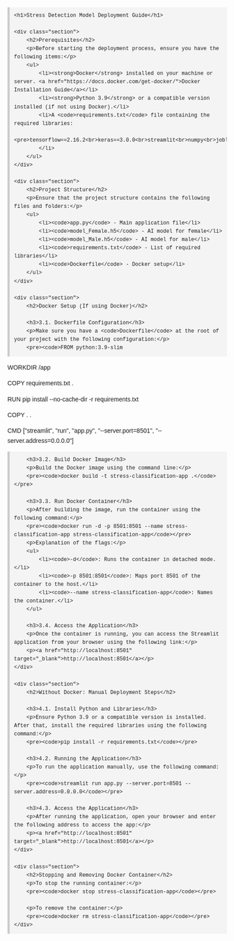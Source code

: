 <!DOCTYPE html>
<html lang="en">
<head>
    <meta charset="UTF-8">
    <meta name="viewport" content="width=device-width, initial-scale=1.0">
    <title>Stress Detection Model Deployment Guide</title>
    <style>
        body {
            font-family: Arial, sans-serif;
            line-height: 1.6;
            margin: 20px;
        }
        h1, h2, h3 {
            color: #333;
        }
        code {
            background-color: #f4f4f4;
            padding: 2px 5px;
            border-radius: 4px;
            font-family: Consolas, "Courier New", monospace;
        }
        pre {
            background-color: #f4f4f4;
            padding: 10px;
            border-left: 5px solid #ccc;
            overflow-x: auto;
        }
        .section {
            margin-bottom: 20px;
        }
    </style>
</head>
<body>

    <h1>Stress Detection Model Deployment Guide</h1>

    <div class="section">
        <h2>Prerequisites</h2>
        <p>Before starting the deployment process, ensure you have the following items:</p>
        <ul>
            <li><strong>Docker</strong> installed on your machine or server. <a href="https://docs.docker.com/get-docker/">Docker Installation Guide</a></li>
            <li><strong>Python 3.9</strong> or a compatible version installed (if not using Docker).</li>
            <li>A <code>requirements.txt</code> file containing the required libraries:
                <pre>tensorflow==2.16.2<br>keras==3.0.0<br>streamlit<br>numpy<br>joblib</pre>
            </li>
        </ul>
    </div>

    <div class="section">
        <h2>Project Structure</h2>
        <p>Ensure that the project structure contains the following files and folders:</p>
        <ul>
            <li><code>app.py</code> - Main application file</li>
            <li><code>model_Female.h5</code> - AI model for female</li>
            <li><code>model_Male.h5</code> - AI model for male</li>
            <li><code>requirements.txt</code> - List of required libraries</li>
            <li><code>Dockerfile</code> - Docker setup</li>
        </ul>
    </div>

    <div class="section">
        <h2>Docker Setup (If using Docker)</h2>

        <h3>3.1. Dockerfile Configuration</h3>
        <p>Make sure you have a <code>Dockerfile</code> at the root of your project with the following configuration:</p>
        <pre><code>FROM python:3.9-slim

WORKDIR /app

COPY requirements.txt .

RUN pip install --no-cache-dir -r requirements.txt

COPY . .

CMD ["streamlit", "run", "app.py", "--server.port=8501", "--server.address=0.0.0.0"]</code></pre>

        <h3>3.2. Build Docker Image</h3>
        <p>Build the Docker image using the command line:</p>
        <pre><code>docker build -t stress-classification-app .</code></pre>

        <h3>3.3. Run Docker Container</h3>
        <p>After building the image, run the container using the following command:</p>
        <pre><code>docker run -d -p 8501:8501 --name stress-classification-app stress-classification-app</code></pre>
        <p>Explanation of the flags:</p>
        <ul>
            <li><code>-d</code>: Runs the container in detached mode.</li>
            <li><code>-p 8501:8501</code>: Maps port 8501 of the container to the host.</li>
            <li><code>--name stress-classification-app</code>: Names the container.</li>
        </ul>

        <h3>3.4. Access the Application</h3>
        <p>Once the container is running, you can access the Streamlit application from your browser using the following link:</p>
        <p><a href="http://localhost:8501" target="_blank">http://localhost:8501</a></p>
    </div>

    <div class="section">
        <h2>Without Docker: Manual Deployment Steps</h2>

        <h3>4.1. Install Python and Libraries</h3>
        <p>Ensure Python 3.9 or a compatible version is installed. After that, install the required libraries using the following command:</p>
        <pre><code>pip install -r requirements.txt</code></pre>

        <h3>4.2. Running the Application</h3>
        <p>To run the application manually, use the following command:</p>
        <pre><code>streamlit run app.py --server.port=8501 --server.address=0.0.0.0</code></pre>

        <h3>4.3. Access the Application</h3>
        <p>After running the application, open your browser and enter the following address to access the app:</p>
        <p><a href="http://localhost:8501" target="_blank">http://localhost:8501</a></p>
    </div>

    <div class="section">
        <h2>Stopping and Removing Docker Container</h2>
        <p>To stop the running container:</p>
        <pre><code>docker stop stress-classification-app</code></pre>

        <p>To remove the container:</p>
        <pre><code>docker rm stress-classification-app</code></pre>
    </div>

</body>
</html>

       
